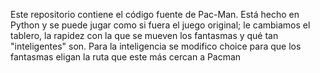 Este repositorio contiene el código fuente de Pac-Man. Está hecho en Python y se puede jugar como si fuera el juego original; le cambiamos el tablero, la rapidez con la que se mueven los fantasmas y qué tan "inteligentes" son.
Para la inteligencia se modifico choice para que los fantasmas eligan la ruta que este más cercan a Pacman
